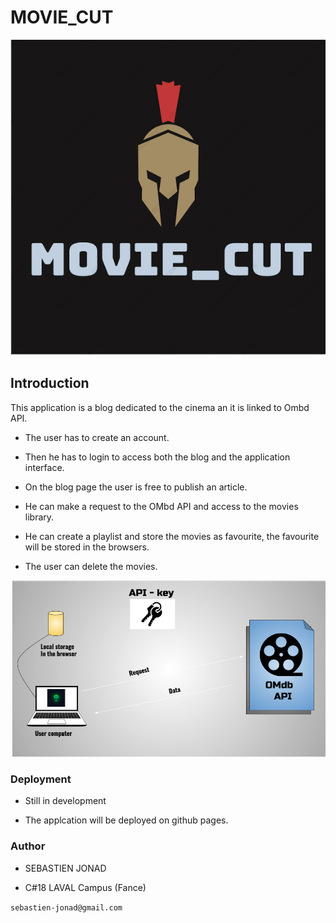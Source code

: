 
# MOVIE_CUT

![logo](Movie_Cut.png)

## Introduction

This application is a blog dedicated to the cinema an it is linked to Ombd API.

- The user has to create an account.

- Then he has to login to access both the blog and the application interface.

- On the blog page the user is free to publish an article.

- He can make a request to the OMbd API and access to the movies library.

- He can create a playlist and store the movies as favourite, the favourite will
be stored in the browsers.

- The user can delete the movies.

![image](api.png)

### Deployment

- Still in development

- The applcation will be deployed on github pages.

### Author

- SEBASTIEN JONAD

- C#18 LAVAL Campus (Fance)

`sebastien-jonad@gmail.com`
